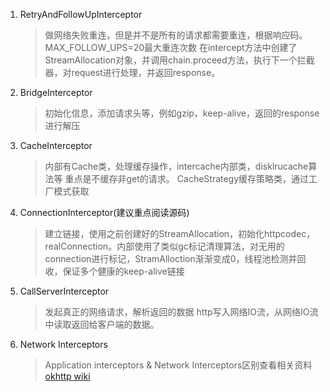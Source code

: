 1. RetryAndFollowUpInterceptor
    >做网络失败重连，但是并不是所有的请求都需要重连，根据响应码。MAX_FOLLOW_UPS=20最大重连次数
     在intercept方法中创建了StreamAllocation对象，并调用chain.proceed方法，执行下一个拦截器，对request进行处理，并返回response。

2. BridgeInterceptor
    >初始化信息，添加请求头等，例如gzip，keep-alive，返回的response进行解压

3. CacheInterceptor
    >内部有Cache类，处理缓存操作，intercache内部类，disklrucache算法等
      重点是不缓存非get的请求。
      CacheStrategy缓存策略类，通过工厂模式获取

4. ConnectionInterceptor(建议重点阅读源码)
    >建立链接，使用之前创建好的StreamAllocation，初始化httpcodec，realConnection。内部使用了类似gc标记清理算法，对无用的connection进行标记，StramAlloction渐渐变成0，线程池检测并回收，保证多个健康的keep-alive链接
   
5. CallServerInterceptor
    >发起真正的网络请求，解析返回的数据
     http写入网络IO流，从网络IO流中读取返回给客户端的数据。
 
6. Network Interceptors
    >Application interceptors & Network Interceptors区别查看相关资料
     [okhttp wiki](https://github.com/square/okhttp/wiki/Interceptors)
